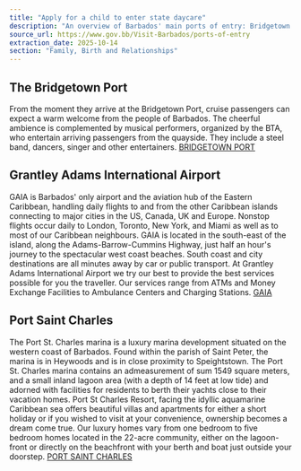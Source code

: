 ```yaml
---
title: "Apply for a child to enter state daycare"
description: "An overview of Barbados' main ports of entry: Bridgetown Port, Grantley Adams International Airport, and Port Saint Charles marina."
source_url: https://www.gov.bb/Visit-Barbados/ports-of-entry
extraction_date: 2025-10-14
section: "Family, Birth and Relationships"
---
```


## The Bridgetown Port

From the moment they arrive at the Bridgetown Port, cruise passengers can expect a warm welcome from the people of Barbados. The cheerful ambience is complemented by musical performers, organized by the BTA, who entertain arriving passengers from the quayside. They include a steel band, dancers, singer and other entertainers.
[BRIDGETOWN PORT](http://www.barbadosport.com/)

## Grantley Adams International Airport

GAIA is Barbados' only airport and the aviation hub of the Eastern Caribbean, handling daily flights to and from the other Caribbean islands connecting to major cities in the US, Canada, UK and Europe. Nonstop flights occur daily to London, Toronto, New York, and Miami as well as to most of our Caribbean neighbours. GAIA is located in the south-east of the island, along the Adams-Barrow-Cummins Highway, just half an hour's journey to the spectacular west coast beaches. South coast and city destinations are all minutes away by car or public transport. At Grantley Adams International Airport we try our best to provide the best services possible for you the traveller. Our services range from ATMs and Money Exchange Facilities to Ambulance Centers and Charging Stations.
[GAIA](http://www.gaia.bb/)

## Port Saint Charles

The Port St. Charles marina is a luxury marina development situated on the western coast of Barbados. Found within the parish of Saint Peter, the marina is in Heywoods and is in close proximity to Speightstown. The Port St. Charles marina contains an admeasurement of sum 1549 square meters, and a small inland lagoon area (with a depth of 14 feet at low tide) and adorned with facilities for residents to berth their yachts close to their vacation homes. Port St Charles Resort, facing the idyllic aquamarine Caribbean sea offers beautiful villas and apartments for either a short holiday or if you wished to visit at your convenience, ownership becomes a dream come true. Our luxury homes vary from one bedroom to five bedroom homes located in the 22-acre community, either on the lagoon-front or directly on the beachfront with your berth and boat just outside your doorstep.
[PORT SAINT CHARLES](http://www.portstcharles.com/)
```